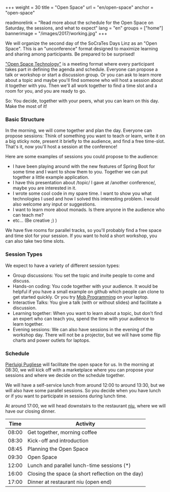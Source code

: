 +++
weight = 30
title = "Open Space"
url = "en/open-space"
anchor = "open-space"

readmorelink = "Read more about the schedule for the Open Space on Saturday, the sessions, and what to expect"
lang = "en"
groups = ["home"]
bannerimage = "/images/2017/working.jpg"
+++

We will organize the second day of the SoCraTes Days Linz as an "Open Space". This is an "unconference" format designed to maximize learning and sharing among participants. Be prepared to be surprised!

<a href="https://en.wikipedia.org/wiki/Open_Space_Technology">"Open Space Technology"</a> is a meeting format where every participant takes part in defining the agenda and schedule. Everyone can propose a talk or workshop or start a discussion group. Or you can ask to learn more about a topic and maybe you'll find someone who will host a session about it together with you. Then we'll all work together to find a time slot and a room for you, and you are ready to go.

So: You decide, together with your peers, what you can learn on this day. Make the most of it!

<!--more-->

<h3>Basic Structure</h3>

In the morning, we will come together and plan the day. Everyone can propose sessions: Think of something you want to teach or learn, write it on a big sticky note, present it briefly to the audience, and find a free time-slot. That's it, now you'll host a session at the conference!

Here are some examples of sessions you could propose to the audience:

* I have been playing around with the new features of Spring Boot for some time and I want to show them to you. Together we can put together a little example application.
* I have this presentation about /topic/ I gave at /another conference/, maybe you are interested in it.
* I wrote some cool code in my spare time. I want to show you what technologies I used and how I solved this interesting problem. I would also welcome any input or suggestions.
* I want to learn more about monads. Is there anyone in the audience who can teach me?
* etc... (Be creative ;) )

We have five rooms for parallel tracks, so you'll probably find a free space and time slot for your session. If you want to hold a short workshop, you can also take two time slots.

<h3>Session Types</h3>

We expect to have a variety of different session types:

* Group discussions: You set the topic and invite people to come and discuss.
* Hands-on coding: You code together with your audience. It would be helpful if you have a small example on github which people can clone to get started quickly. Or you try <a href="https://en.wikipedia.org/wiki/Mob_programming">Mob Programming</a> on your laptop.
* Interactive Talks: You give a talk (with or without slides) and facilitate a discussion.
* Learning together: When you want to learn about a topic, but don't find an expert who can teach you, spend the time with your audience to learn together.
* Evening sessions: We can also have sessions in the evening of the workshop day. There will not be a projector, but we will have some flip charts and power outlets for laptops.

<h3>Schedule</h3>

<a href="http://connexxo.com/">Pierluigi Pugliese</a> will facilitate the open space for us. In the morning at 08:30, we will kick off with a marketplace where you can propose your sessions and where we decide on the schedule together.

We will have a self-service lunch from around 12:00 to around 13:30, but we will also have some parallel sessions. So you decide when you have lunch or if you want to participate in sessions during lunch time.

At around 17:00, we will head downstairs to the restaurant <a href="http://www.niu.at/">niu</a>, where we will have our closing dinner.

| Time | Activity |
|-------|-----------|
| 08:00 | Get together, morning coffee |
| 08:30 | Kick-off and introduction |
| 08:45 | Planning the Open Space |
| 09:30 | Open Space |
| 12:00 | Lunch and parallel lunch-time sessions (*) |
| 16:00 | Closing the space (a short reflection on the day) |
| 17:00 | Dinner at restaurant niu (open end) |
